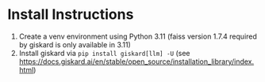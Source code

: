 # Install Instructions

1. Create a venv environment using Python 3.11 (faiss version 1.7.4 required by giskard is only available in 3.11)
1. Install giskard via `pip install giskard[llm] -U` (see https://docs.giskard.ai/en/stable/open_source/installation_library/index.html)